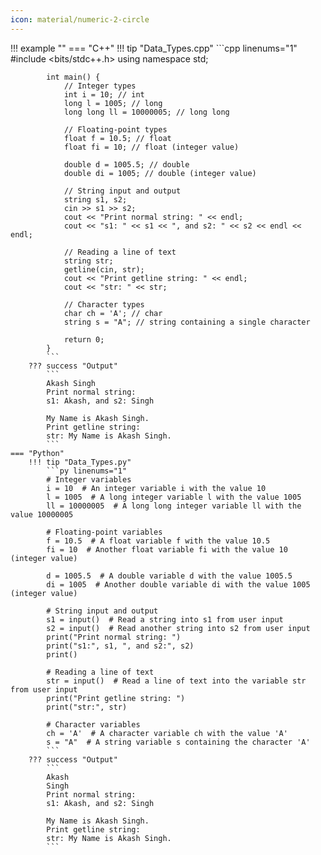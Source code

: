 ```yaml
---
icon: material/numeric-2-circle
---
```


<!-- ### Integer Types

| Type Name            | Bytes | Range of Values                             |
|----------------------|-------|---------------------------------------------|
| unsigned short       | 2     | 0 to 65,535                                 |
| short int            | 2     | -32,768 to 32,767                           |
| unsigned short int   | 2     | 0 to 65,535                                 |
| signed short int     | 2     | -32,768 to 32,767                           |
| int                  | 4     | -2,147,483,648 to 2,147,483,647             |
| unsigned int         | 4     | 0 to 4,294,967,295                          |
| signed int           | 4     | -2,147,483,648 to 2,147,483,647             |
| long                 | 4     | -2,147,483,648 to 2,147,483,647             |
| long int             | 8     | -9,223,372,036,854,775,808 to 9,223,372,036,854,775,807 |
| unsigned long int    | 8     | 0 to 18,446,744,073,709,551,615             |
| signed long int      | 8     | 0 to 18,446,744,073,709,551,615             |
| unsigned long        | 4     | 0 to 4,294,967,295                          |
| long long            | 8     | -9,223,372,036,854,775,808 to 9,223,372,036,854,775,807 |
| long long int        | 8     | -9,223,372,036,854,775,808 to 9,223,372,036,854,775,807 |

### Floating-Point Types

| Type Name   | Bytes | Range of Values                     |
|-------------|-------|-------------------------------------|
| float       | 4     | 1.2E-38 to 3.4E+38                  |
| double      | 8     | 2.3E-308 to 1.7E+308                |
| long double | 12    | 3.4E-4932 to 1.1E+4932              |

### Character Types

| Type Name     | Bytes | Range of Values         |
|---------------|-------|-------------------------|
| char          | 1     | -128 to 127 or 0 to 255 |
| unsigned char | 1     | 0 to 255                |
| signed char   | 1     | -128 to 127             | -->


!!! example ""
    === "C++"
        !!! tip "Data_Types.cpp"
            ```cpp linenums="1"
            #include <bits/stdc++.h>
            using namespace std;

            int main() {
                // Integer types
                int i = 10; // int
                long l = 1005; // long
                long long ll = 10000005; // long long

                // Floating-point types
                float f = 10.5; // float
                float fi = 10; // float (integer value)

                double d = 1005.5; // double
                double di = 1005; // double (integer value)

                // String input and output
                string s1, s2;
                cin >> s1 >> s2;
                cout << "Print normal string: " << endl;
                cout << "s1: " << s1 << ", and s2: " << s2 << endl << endl;

                // Reading a line of text
                string str;
                getline(cin, str);
                cout << "Print getline string: " << endl;
                cout << "str: " << str;

                // Character types
                char ch = 'A'; // char
                string s = "A"; // string containing a single character

                return 0;
            }
            ```
        ??? success "Output"
            ```
            Akash Singh
            Print normal string: 
            s1: Akash, and s2: Singh

            My Name is Akash Singh.
            Print getline string: 
            str: My Name is Akash Singh.
            ```
    === "Python"
        !!! tip "Data_Types.py"
            ```py linenums="1"
            # Integer variables
            i = 10  # An integer variable i with the value 10
            l = 1005  # A long integer variable l with the value 1005
            ll = 10000005  # A long long integer variable ll with the value 10000005

            # Floating-point variables
            f = 10.5  # A float variable f with the value 10.5
            fi = 10  # Another float variable fi with the value 10 (integer value)

            d = 1005.5  # A double variable d with the value 1005.5
            di = 1005  # Another double variable di with the value 1005 (integer value)

            # String input and output
            s1 = input()  # Read a string into s1 from user input
            s2 = input()  # Read another string into s2 from user input
            print("Print normal string: ")
            print("s1:", s1, ", and s2:", s2)
            print()

            # Reading a line of text
            str = input()  # Read a line of text into the variable str from user input
            print("Print getline string: ")
            print("str:", str)

            # Character variables
            ch = 'A'  # A character variable ch with the value 'A'
            s = "A"  # A string variable s containing the character 'A'
            ```
        ??? success "Output"
            ```
            Akash 
            Singh
            Print normal string: 
            s1: Akash, and s2: Singh

            My Name is Akash Singh.
            Print getline string: 
            str: My Name is Akash Singh.
            ```